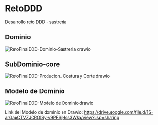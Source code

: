 # RetoDDD
Desarrollo reto DDD - sastrería

## Dominio
![RetoFinalDDD-Dominio-Sastreria drawio](https://user-images.githubusercontent.com/71297040/169634045-11ba9d4a-9b20-44b1-ad37-531a3859dbbd.png)

## SubDominio-core
![RetoFinalDDD-Producion_ Costura y Corte drawio](https://user-images.githubusercontent.com/71297040/169634090-f77a65a4-f653-49f2-9e6c-7314ac709987.png)

## Modelo de Dominio
![RetoFinalDDD-Modelo de Dominio drawio](https://user-images.githubusercontent.com/71297040/169678250-5979e575-f0a2-403f-8f3a-10cb4fd74bbf.png)


Link del Modelo de dominio en Drawio: https://drive.google.com/file/d/1S-arGapCTVZJCROISy-v9PFSjHss3Wka/view?usp=sharing
